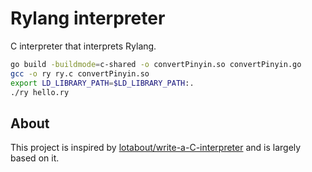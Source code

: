 # Rylang interpreter

C interpreter that interprets Rylang.

```bash
go build -buildmode=c-shared -o convertPinyin.so convertPinyin.go
gcc -o ry ry.c convertPinyin.so
export LD_LIBRARY_PATH=$LD_LIBRARY_PATH:.
./ry hello.ry
```

## About
This project is inspired by [lotabout/write-a-C-interpreter](https://github.com/lotabout/write-a-C-interpreter) and is largely based on it.
